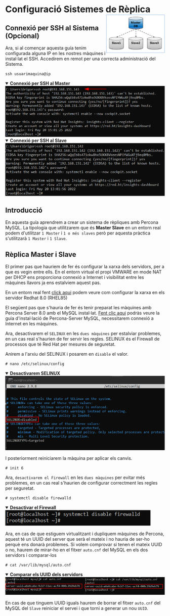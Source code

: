 # Configuració Sistemes de Rèplica<img align="right" width="185" src="../imatges/replica_logo.png"/>
## Connexió per SSH al Sistema (Opcional)
Ara, si al començar aquesta guía tenim configurada alguna IP en les nostres màquines i instal·lat el SSH. Accedirem en remot per una correcta administració del Sistema.
```
ssh usuarimaquina@ip
```
<details open>
<summary><b>Connexió per SSH al Master</b></summary>
<img src="captures/ssh.png">
</details>

<details open>
<summary><b>Connexió per SSH al Slave</b></summary>
<img src="captures/ssh2.png">
</details>


## Introducció
En aquesta guía aprendrem a crear un sistema de rèpliques amb Percona MySQL.
La tipologia que utilitzarem que és **Master Slave** en un entorn real podem d'utilitzar `1 Master` i `1 o més slaves` però per aquesta pràctica s'utilitzarà `1 Master` i `1 Slave`.

## Rèplica Master i Slave
El primer pas que hauriem de fer és configurar la xarxa dels servidors, per a que es vegin entre ells.
En el entorn virtual el propi VMWARE en mode NAT per DHCP ens proporciona connexió a Internet i visibilitat entre les màquines llavors ja ens estalviem aquest pas.

En un entorn real fent [click aqui](https://www.tecmint.com/set-static-ip-address-in-rhel-8/) podem veure com configurar la xarxa en els servidor Redhat 8.0 (RHEL85)
    

El següent pas que s'hauria de fer és tenir preparat les màquines amb Percona Server 8.0 amb el MySQL instal·lat. [Fent clic aqui](https://github.com/GrigorPogosyan/M02-Base-de-Dades/tree/main/Ac1-Instal%C2%B7lacions-SGBD/Percona-Server8.0) podràs veure la guia d'instal·lació de Percona-Server MySQL, necessitarem connexió a Internet en les màquines.

Ara, desactivarem el `SELINUX` en les `dues màquines` per estalviar problemes, en un cas real s'haurien de fer servir les regles. SELINUX és el Firewall de processos que té Red Hat per mesures de seguretat.

Anirem a l'arxiu del SELINUX i posarem en `disable` el valor.
```
# nano /etc/selinux/config
```
<details open>
<summary><b>Desactivarem SELINUX</b></summary>
<img src="captures/disable_selinux.png">
</details>

I posteriorment reiniciarem la màquina per aplicar els canvis.
```
# init 6
```

Ara, `desactivarem el Firewall` en les `dues màquines` per evitar més problemes, en un cas real s'haurien de configurar correctment les regles per seguretat.
```
# systemctl disable firewalld
```
<details open>
<summary><b>Desactivar el Firewall</b></summary>
<img src="captures/disable_firewalld.png">
</details>

Ara, en cas de que estiguem virtualitzant i dupliquem màquines de Percona, aquest té un UUID del server que serà el mateix i no hauria de ser-ho perquè ens donarà problemes. Si volem comprovar si tenen el mateix UUID o no, haurem de mirar-ho en el fitxer `auto.cnf` del MySQL en els dos servidors i comparar-los
```
# cat /var/lib/mysql/auto.cnf
```
<details open>
<summary><b>Comparar els UUID dels servidors</b></summary>
<img src="captures/compare_uuid.png">
</details>

En cas de que tinguem UUID iguals haurem de borrar el fitxer `auto.cnf` del MySQL del `Slave` reiniciar el servei i que torni a generar un nou `UUID`.
